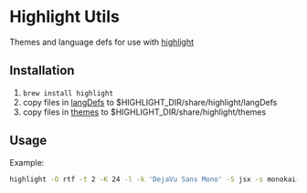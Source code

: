 # Highlight Utils

Themes and language defs for use with [highlight][1]

## Installation

1. `brew install highlight`
1. copy files in [langDefs](langDefs) to $HIGHLIGHT_DIR/share/highlight/langDefs
1. copy files in [themes](themes) to $HIGHLIGHT_DIR/share/highlight/themes

## Usage

Example:
```bash
highlight -O rtf -t 2 -K 24 -l -k 'DejaVu Sans Mono' -S jsx -s monokai-e public/Tab.js | pbcopy
```


[1]: http://www.andre-simon.de/doku/highlight/en/highlight.php
